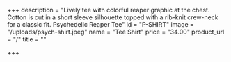 +++
description = "Lively tee with colorful reaper graphic at the chest. Cotton is cut in a short sleeve silhouette topped with a rib-knit crew-neck for a classic fit. Psychedelic Reaper Tee"
id = "P-SHIRT"
image = "/uploads/psych-shirt.jpeg"
name = "Tee Shirt"
price = "34.00"
product_url = "/"
title = ""

+++
